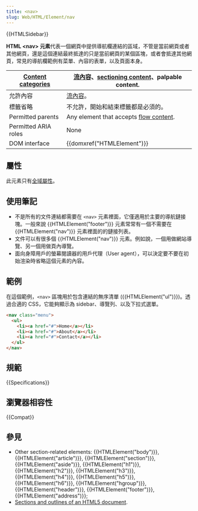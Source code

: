 ```yaml
---
title: <nav>
slug: Web/HTML/Element/nav
---
```


{{HTMLSidebar}}

**HTML \<nav> 元素**代表一個網頁中提供導航欄連結的區域，不管是當前網頁或者其他網頁，還是這個連結最終抵達的只是當前網頁的某個區塊，或者會抵達其他網頁，常見的導航欄範例有菜單、內容的表單，以及頁面本身。

| [Content categories](/zh-TW/docs/Web/HTML/Content_categories) | [流內容](/zh-TW/docs/Web/HTML/Content_categories#flow_content)、[sectioning content](/zh-TW/docs/Web/HTML/Content_categories#sectioning_content)、palpable content. |
| --------------------------------------------------------- | ----------------------------------------------------------------------------------------------------------------------------------------------------------- |
| 允許內容                                                  | [流內容](/zh-TW/docs/Web/HTML/Content_categories#flow_content)。                                                                                                |
| 標籤省略                                                  | 不允許，開始和結束標籤都是必須的。                                                                                                                          |
| Permitted parents                                         | Any element that accepts [flow content](/zh-TW/docs/Web/HTML/Content_categories#flow_content).                                                                  |
| Permitted ARIA roles                                      | None                                                                                                                                                        |
| DOM interface                                             | {{domxref("HTMLElement")}}                                                                                                                                  |

## 屬性

此元素只有[全域屬性](/zh-TW/docs/Web/HTML/Global_attributes)。

## 使用筆記

- 不是所有的文件連結都需要在 `<nav>` 元素裡面，它僅適用於主要的導航鏈接塊。一般來說 {{HTMLElement("footer")}} 元素常常有一個不需要在 {{HTMLElement("nav")}} 元素裡面的的鏈接列表。
- 文件可以有很多個 {{HTMLElement("nav")}} 元素。例如說，一個用做網站導覽、另一個用做頁內導覽。
- 面向身障用戶的螢幕閱讀器的用戶代理（User agent），可以決定要不要在初始渲染時省略這個元素的內容。

## 範例

在這個範例，`<nav>` 區塊用於包含連結的無序清單 ({{HTMLElement("ul")}})。透過合適的 CSS，它能夠顯示為 sidebar、導覽列、以及下拉式選單。

```html
<nav class="menu">
  <ul>
    <li><a href="#">Home</a></li>
    <li><a href="#">About</a></li>
    <li><a href="#">Contact</a></li>
  </ul>
</nav>
```

## 規範

{{Specifications}}

## 瀏覽器相容性

{{Compat}}

## 參見

- Other section-related elements: {{HTMLElement("body")}}, {{HTMLElement("article")}}, {{HTMLElement("section")}}, {{HTMLElement("aside")}}, {{HTMLElement("h1")}}, {{HTMLElement("h2")}}, {{HTMLElement("h3")}}, {{HTMLElement("h4")}}, {{HTMLElement("h5")}}, {{HTMLElement("h6")}}, {{HTMLElement("hgroup")}}, {{HTMLElement("header")}}, {{HTMLElement("footer")}}, {{HTMLElement("address")}};
- [Sections and outlines of an HTML5 document](/zh-TW/docs/Sections_and_Outlines_of_an_HTML5_document).
